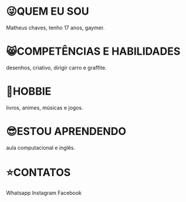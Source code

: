 
# 😜QUEM EU SOU
Matheus chaves, tenho 17 anos, gaymer.
# 😸COMPETÊNCIAS E HABILIDADES
desenhos, criativo, dirigir carro e graffite.
# 🤩HOBBIE
livros, animes, músicas e jogos.
# 😎ESTOU APRENDENDO
aula computacional e inglês.
# ⭐CONTATOS
Whatsapp Instagram Facebook 
